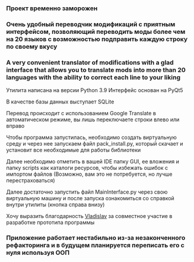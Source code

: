 ### Проект временно заморожен

### Очень удобный переводчик модификаций с приятным интерфейсом, позволяющий переводить моды более чем на 20 языков с возможностью подправить каждую строку по своему вкусу
### A very convenient translator of modifications with a glad interface that allows you to translate mods into more than 20 languages ​​with the ability to correct each line to your liking

Утилита написана на версии Python 3.9
Интерфейс основан на PyQt5

В качестве базы данных выступает SQLite

Перевод происходит с использованием Google Translate в автоматическом режиме, вы лишь переключаете строки влево или вправо

Чтобы программа запустилась, необходимо создать виртуальную среду и через нее запускаем файл pack_install.py, который скачает и установит все необходимые для работы библиотеки

Далее необходимо отметить в вашей IDE папку GUI, ее вложения и папку scripts как каталоги ресурсов, чтобы избежать ошибок с импортом файлов (Возможно, вам это не потребуется, но лучше перестраховаться)

Далее достаточно запустить файл MainInterface.py через свою виртуальную машину и после запуска ознакомиться со справкой внутри утилиты (кнопка справа внизу)

Хочу выразить благодарность [Vladislav](https://github.com/Chenger1) за совместное участие в разработке прототипа программы

### Приложение работает нестабильно из-за незаконченного рефакторинга и в будущем планируется переписать его с нуля используя ООП
